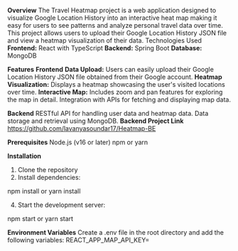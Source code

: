 **Overview**
The Travel Heatmap project is a web application designed to visualize Google Location History into an interactive heat map making it easy for users to see patterns and analyze personal travel data over time.
This project allows users to upload their Google Location History JSON file and view a heatmap visualization of their data. 
Technologies Used
**Frontend:** React with TypeScript
**Backend:** Spring Boot
**Database:** MongoDB

**Features**
**Frontend**
**Data Upload:** 
Users can easily upload their Google Location History JSON file obtained from their Google account.
**Heatmap Visualization:** 
Displays a heatmap showcasing the user's visited locations over time.
**Interactive Map:** 
Includes zoom and pan features for exploring the map in detail.
Integration with APIs for fetching and displaying map data.

**Backend**
RESTful API for handling user data and heatmap data.
Data storage and retrieval using MongoDB.
**Backend Project Link**
https://github.com/lavanyasoundar17/Heatmap-BE

**Prerequisites**
Node.js (v16 or later)
npm or yarn

**Installation**
1. Clone the repository
2. Install dependencies:
   
npm install
or
yarn install

4. Start the development server:
   
npm start
or
yarn start

**Environment Variables**
Create a .env file in the root directory and add the following variables:
REACT_APP_MAP_API_KEY=<Your Map API Key>


